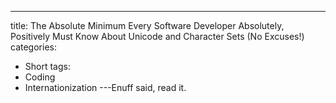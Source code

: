 ---
title: The Absolute Minimum Every Software Developer Absolutely, Positively Must Know
  About Unicode and Character Sets (No Excuses!)
categories:
- Short
tags:
- Coding
- Internationization
---Enuff said, read it.
